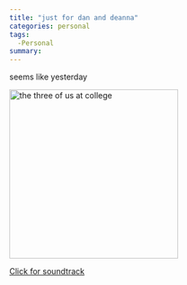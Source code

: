 ```yaml
---
title: "just for dan and deanna"
categories: personal
tags:
  -Personal
summary: 
---
```

<p>seems like yesterday</p>

<p><img alt="the three of us at college" src="http://www.doingfine.org/blog/archives/kids.jpg" width="300" border="0" title="check out those glasses!" /></p>

<p><a href="http://www.doingfine.org/blog/archives/lovesong.swf">Click for soundtrack</a></p>
